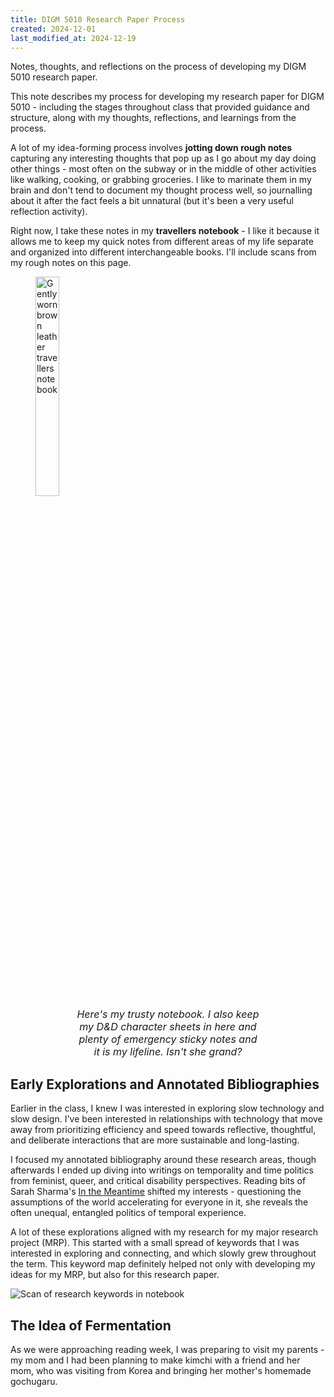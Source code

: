 ```yaml
---
title: DIGM 5010 Research Paper Process
created: 2024-12-01
last_modified_at: 2024-12-19
---
```


<div class="overview">
Notes, thoughts, and reflections on the process of developing my DIGM 5010 research paper.
</div>

This note describes my process for developing my research paper for DIGM 5010 - including the stages throughout class that provided guidance and structure, along with my thoughts, reflections, and learnings from the process.

A lot of my idea-forming process involves **jotting down rough notes** capturing any interesting thoughts that pop up as I go about my day doing other things - most often on the subway or in the middle of other activities like walking, cooking, or grabbing groceries. I like to marinate them in my brain and don't tend to document my thought process well, so journalling about it after the fact feels a bit unnatural (but it's been a very useful reflection activity).

Right now, I take these notes in my **travellers notebook** - I like it because it allows me to keep my quick notes from different areas of my life separate and organized into different interchangeable books. I'll include scans from my rough notes on this page.

<figure>
    <img style="border:none;" width="30%" alt="Gently worn brown leather travellers notebook" src="{{site.baseurl}}/assets/notebook.gif">
    <figcaption style="font-style:italic; font-size: 1rem; text-align: center; margin: 0 auto; max-width: 70%;">Here's my trusty notebook. I also keep my D&D character sheets in here and plenty of emergency sticky notes and it is my lifeline. Isn't she grand?</figcaption>
</figure>

## Early Explorations and Annotated Bibliographies

Earlier in the class, I knew I was interested in exploring slow technology and slow design. I've been interested in relationships with technology that move away from prioritizing efficiency and speed towards reflective, thoughtful, and deliberate interactions that are more sustainable and long-lasting.

I focused my annotated bibliography around these research areas, though afterwards I ended up diving into writings on temporality and time politics from feminist, queer, and critical disability perspectives. Reading bits of Sarah Sharma's [In the Meantime](https://www.dukeupress.edu/in-the-meantime) shifted my interests - questioning the assumptions of the world accelerating for everyone in it, she reveals the often unequal, entangled politics of temporal experience.

A lot of these explorations aligned with my research for my major research project (MRP). This started with a small spread of keywords that I was interested in exploring and connecting, and which slowly grew throughout the term. This keyword map definitely helped not only with developing my ideas for my MRP, but also for this research paper.

<img style="border:none;" alt="Scan of research keywords in notebook" src="{{site.baseurl}}/assets/keywords.JPG">

## The Idea of Fermentation

As we were approaching reading week, I was preparing to visit my parents - my mom and I had been planning to make kimchi with a friend and her mom, who was visiting from Korea and bringing her mother's homemade gochugaru.